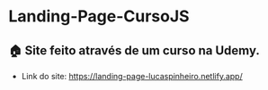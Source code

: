 # Landing-Page-CursoJS

## 🏠 Site feito através de um curso na Udemy.
- Link do site: https://landing-page-lucaspinheiro.netlify.app/
